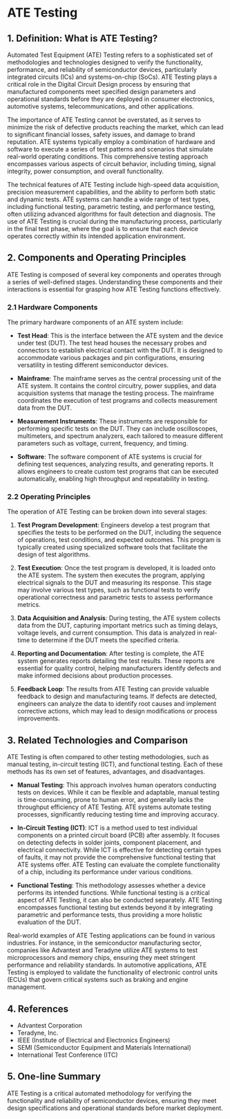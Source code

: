 # ATE Testing

## 1. Definition: What is **ATE Testing**?
Automated Test Equipment (ATE) Testing refers to a sophisticated set of methodologies and technologies designed to verify the functionality, performance, and reliability of semiconductor devices, particularly integrated circuits (ICs) and systems-on-chip (SoCs). ATE Testing plays a critical role in the Digital Circuit Design process by ensuring that manufactured components meet specified design parameters and operational standards before they are deployed in consumer electronics, automotive systems, telecommunications, and other applications.

The importance of ATE Testing cannot be overstated, as it serves to minimize the risk of defective products reaching the market, which can lead to significant financial losses, safety issues, and damage to brand reputation. ATE systems typically employ a combination of hardware and software to execute a series of test patterns and scenarios that simulate real-world operating conditions. This comprehensive testing approach encompasses various aspects of circuit behavior, including timing, signal integrity, power consumption, and overall functionality.

The technical features of ATE Testing include high-speed data acquisition, precision measurement capabilities, and the ability to perform both static and dynamic tests. ATE systems can handle a wide range of test types, including functional testing, parametric testing, and performance testing, often utilizing advanced algorithms for fault detection and diagnosis. The use of ATE Testing is crucial during the manufacturing process, particularly in the final test phase, where the goal is to ensure that each device operates correctly within its intended application environment.

## 2. Components and Operating Principles
ATE Testing is composed of several key components and operates through a series of well-defined stages. Understanding these components and their interactions is essential for grasping how ATE Testing functions effectively.

### 2.1 Hardware Components
The primary hardware components of an ATE system include:

- **Test Head**: This is the interface between the ATE system and the device under test (DUT). The test head houses the necessary probes and connectors to establish electrical contact with the DUT. It is designed to accommodate various packages and pin configurations, ensuring versatility in testing different semiconductor devices.

- **Mainframe**: The mainframe serves as the central processing unit of the ATE system. It contains the control circuitry, power supplies, and data acquisition systems that manage the testing process. The mainframe coordinates the execution of test programs and collects measurement data from the DUT.

- **Measurement Instruments**: These instruments are responsible for performing specific tests on the DUT. They can include oscilloscopes, multimeters, and spectrum analyzers, each tailored to measure different parameters such as voltage, current, frequency, and timing.

- **Software**: The software component of ATE systems is crucial for defining test sequences, analyzing results, and generating reports. It allows engineers to create custom test programs that can be executed automatically, enabling high throughput and repeatability in testing.

### 2.2 Operating Principles
The operation of ATE Testing can be broken down into several stages:

1. **Test Program Development**: Engineers develop a test program that specifies the tests to be performed on the DUT, including the sequence of operations, test conditions, and expected outcomes. This program is typically created using specialized software tools that facilitate the design of test algorithms.

2. **Test Execution**: Once the test program is developed, it is loaded onto the ATE system. The system then executes the program, applying electrical signals to the DUT and measuring its response. This stage may involve various test types, such as functional tests to verify operational correctness and parametric tests to assess performance metrics.

3. **Data Acquisition and Analysis**: During testing, the ATE system collects data from the DUT, capturing important metrics such as timing delays, voltage levels, and current consumption. This data is analyzed in real-time to determine if the DUT meets the specified criteria.

4. **Reporting and Documentation**: After testing is complete, the ATE system generates reports detailing the test results. These reports are essential for quality control, helping manufacturers identify defects and make informed decisions about production processes.

5. **Feedback Loop**: The results from ATE Testing can provide valuable feedback to design and manufacturing teams. If defects are detected, engineers can analyze the data to identify root causes and implement corrective actions, which may lead to design modifications or process improvements.

## 3. Related Technologies and Comparison
ATE Testing is often compared to other testing methodologies, such as manual testing, in-circuit testing (ICT), and functional testing. Each of these methods has its own set of features, advantages, and disadvantages.

- **Manual Testing**: This approach involves human operators conducting tests on devices. While it can be flexible and adaptable, manual testing is time-consuming, prone to human error, and generally lacks the throughput efficiency of ATE Testing. ATE systems automate testing processes, significantly reducing testing time and improving accuracy.

- **In-Circuit Testing (ICT)**: ICT is a method used to test individual components on a printed circuit board (PCB) after assembly. It focuses on detecting defects in solder joints, component placement, and electrical connectivity. While ICT is effective for detecting certain types of faults, it may not provide the comprehensive functional testing that ATE systems offer. ATE Testing can evaluate the complete functionality of a chip, including its performance under various conditions.

- **Functional Testing**: This methodology assesses whether a device performs its intended functions. While functional testing is a critical aspect of ATE Testing, it can also be conducted separately. ATE Testing encompasses functional testing but extends beyond it by integrating parametric and performance tests, thus providing a more holistic evaluation of the DUT.

Real-world examples of ATE Testing applications can be found in various industries. For instance, in the semiconductor manufacturing sector, companies like Advantest and Teradyne utilize ATE systems to test microprocessors and memory chips, ensuring they meet stringent performance and reliability standards. In automotive applications, ATE Testing is employed to validate the functionality of electronic control units (ECUs) that govern critical systems such as braking and engine management.

## 4. References
- Advantest Corporation
- Teradyne, Inc.
- IEEE (Institute of Electrical and Electronics Engineers)
- SEMI (Semiconductor Equipment and Materials International)
- International Test Conference (ITC)

## 5. One-line Summary
ATE Testing is a critical automated methodology for verifying the functionality and reliability of semiconductor devices, ensuring they meet design specifications and operational standards before market deployment.